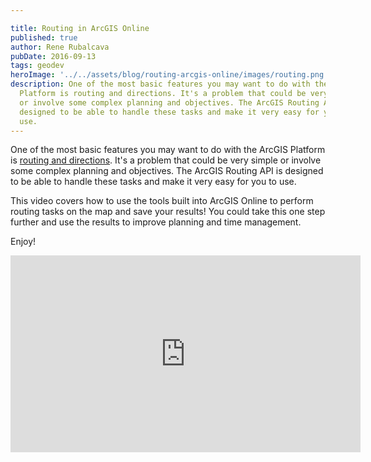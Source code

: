 ```yaml
---

title: Routing in ArcGIS Online
published: true
author: Rene Rubalcava
pubDate: 2016-09-13
tags: geodev
heroImage: '../../assets/blog/routing-arcgis-online/images/routing.png'
description: One of the most basic features you may want to do with the ArcGIS
  Platform is routing and directions. It's a problem that could be very simple
  or involve some complex planning and objectives. The ArcGIS Routing API is
  designed to be able to handle these tasks and make it very easy for you to
  use.
---
```


One of the most basic features you may want to do with the ArcGIS Platform is
[routing and directions](https://developers.arcgis.com/features/directions/).
It's a problem that could be very simple or involve some complex planning and
objectives. The ArcGIS Routing API is designed to be able to handle these tasks
and make it very easy for you to use.

This video covers how to use the tools built into ArcGIS Online to perform
routing tasks on the map and save your results! You could take this one step
further and use the results to improve planning and time management.

Enjoy!

<iframe width="560" height="315" src="https://www.youtube.com/embed/h2NYldT-nwY" frameborder="0" allowfullscreen></iframe>
